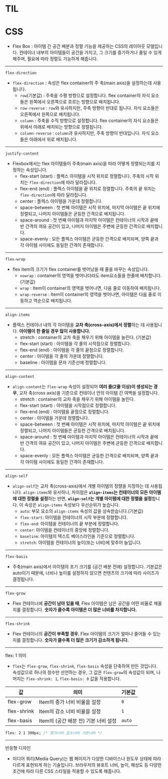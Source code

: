 # TIL

# CSS

- Flex Box : 아이템 간 공간 배분과 정렬 기능을 제공하는 CSS의 레이아웃 모델입니다. 컨테이너 내부의 아이템들이 공간을 가지고, 그 크기를 증가하거나 줄일 수 있게 해주며, 필요에 따라 정렬도 가능하게 해줍니다.

---

`flex-direction`

- `flex-direction` : 속성은 flex container의 주 축(main axis)을 설정하는데 사용됩니다.
  - `row`(기본값) : 주축을 수평 방향으로 설정합니다. flex container의 자식 요소들은 왼쪽에서 오른쪽으로 흐르는 방향으로 배치됩니다.
  - `row-reverse` : `row`와 유사하지만, 주축 방향이 반대로 됩니다. 자식 요소들은 오른쪽에서 왼쪽으로 배치됩니다.
  - `column` : 주축을 수직 방향으로 설정합니다. flex container의 자식 요소들은 위에서 아래로 배치되는 방향으로 정렬됩니다.
  - `column-reverse` : `column`과 유사하지만, 주축 방향이 반대입니다. 자식 요소들은 아래에서 위로 배치됩니다.

---

`justify-content`

- Flexbox에서는 flex 아이템들이 주축(main axis)을 따라 어떻게 정렬되는지를 지정하는 속성입니다.
  - flex-start (start) : 플렉스 아이템을 시작 위치로 정렬합니다. 주축의 시작 위치는 `flex-direction`에 따라 달라집니다.
  - flex-end (end) : 플렉스 아이템을 끝 위치로 정렬합니다. 주축의 끝 위치는 `flex-direction`에 따라 달라집니다.
  - center : 플렉스 아이템을 가운데 정렬합니다.
  - space-between : 첫 번째 아이템은 시작 위치에, 마지막 아이템은 끝 위치에 정렬되고, 나머지 아이템들은 균등한 간격으로 배치됩니다.
  - space-around : 첫 번째 아이템과 마지막 아이템은 컨테이너의 시작과 끝에 반 간격의 여유 공간이 있고, 나머지 아이템은 주변에 균등한 간격으로 배치합니다.
  - space-evenly : 모든 플렉스 아이템은 균등한 간격으로 배치되며, 양쪽 끝과 각 아이템 사이에도 동일한 간격이 존재합니다.

---

`flex-wrap`

- flex item의 크기가 flex container를 벗어났을 때 줄을 바꾸는 속성입니다.
  - `nowrap` : container의 영역을 벗어나더라도 item요소들을 한줄에 배치합니다.(기본값)
  - `wrap` : Item이 container의 영역을 벗어나면, 다음 줄로 이동하여 배치됩니다.
  - `wrap-reverse` : Item이 container의 영역을 벗어나면, 아이템은 다음 줄로 이동하고 역순으로 배치됩니다.

---

`align-items`

- 플렉스 컨테이너 내의 각 아이템을 **교차 축(cross-axis)에서 정렬**하는 데 사용됩니다. **아이템이 한 줄일 경우 많이 사용합니다.**
  - stretch : container의 교차 축을 채우기 위해 아이템을 늘린다. (기본값)
  - flex-start (start) : 아이템을 각 줄의 시작점으로 정렬합니다.
  - flex-end (end) : 아이템을 각 줄의 끝점으로 정렬합니다.
  - center : 아이템을 각 줄의 가운데 정렬합니다.
  - baseline : 아이템을 문자 기준선에 정렬합니다.

---

`align-content`

- `align-content`는 `flex-wrap` 속성이 설정되어 **여러 줄(2줄 이상)이 생성되는 경우**, 교차 축(cross axis)을 기준으로 컨테이너 안의 아이템 간 여백을 설정합니다.
  - stretch : container의 교차 축을 채우기 위해 아이템을 늘린다.
  - flex-start (start) : 아이템을 시작점으로 정렬합니다.
  - flex-end (end) : 아이템을 끝점으로 정렬합니다.
  - center : 아이템을 가운데 정렬합니다.
  - space-between : 첫 번째 아이템은 시작 위치에, 마지막 아이템은 끝 위치에 정렬되고, 나머지 아이템들은 균등한 간격으로 배치됩니다.
  - space-around : 첫 번째 아이템과 마지막 아이템은 컨테이너의 시작과 끝에 반 간격의 여유 공간이 있고, 나머지 아이템은 주변에 균등한 간격으로 배치합니다.
  - space-evenly : 모든 플렉스 아이템은 균등한 간격으로 배치되며, 양쪽 끝과 각 아이템 사이에도 동일한 간격이 존재합니다.

---

`align-self`

- `align-self`는 교차 축(cross-axis)에서 개별 아이템의 정렬을 지정하는 데 사용됩니다. `align-items`와 유사하나, 차이점은 **`align-items`는 컨테이너의 모든 아이템에 대한 정렬을 설정**하는 반면, **`align-self`는 개별 아이템에 대한 정렬을 설정**합니다. 이 속성은 `align-items` 속성보다 우선순위가 높습니다.
  - `auto`: 부모 요소의 `align-items` 속성의 값을 상속받습니다.(기본값)
  - `flex-start`: 아이템을 컨테이너의 시작 부분에 정렬합니다.
  - `flex-end`: 아이템을 컨테이너의 끝 부분에 정렬합니다.
  - `center`: 아이템을 컨테이너의 중앙에 정렬합니다.
  - `baseline`: 아이템의 텍스트 베이스라인을 기준으로 정렬합니다.
  - `stretch`: 아이템을 컨테이너의 높이(또는 너비)에 맞추어 늘입니다.

---

`flex-basis`

- 주축(main axis)에서 아이템의 초기 크기를 (공간 배분 전에) 설정합니다. 기본값은 auto이기 때문에, 너비나 높이를 설정하지 않으면 컨텐츠의 크기에 따라 사이즈가 결정됩니다.

---

`flex-grow`

- Flex 컨테이너에 **공간이 남아 있을 때**, Flex 아이템은 남은 공간을 어떤 비율로 채울지를 결정합니다. **숫자가 클수록 아이템은 더 많은 너비를 차지합니다.**

---

`flex-shrink`

- Flex 컨테이너의 **공간이 부족할 경우**, Flex 아이템의 크기가 얼마나 줄어들 수 있는지를 결정합니다. **숫자가 클수록 더 많은 크기가 감소하게 됩니다.**

---

flex: 1 의미

- `flex`는 `flex-grow`, `flex-shrink`, `flex-basis` 속성을 단축하여 만든 것입니다. 속성값으로 하나의 정수만 선언하는 경우, 그 값은 `flex-grow`의 속성값이 되며, 나머지는 `flex-shrink: 1`, `flex-basis: 0` 값을 적용합니다.

| 값          | 의미                                 | 기본값 |
| ----------- | ------------------------------------ | ------ |
| flex-grow   | Item의 증가 너비 비율을 설정         | `0`    |
| flex-shrink | Item의 감소 너비 비율을 설정         | `1`    |
| flex-basis  | Item의 (공간 배분 전) 기본 너비 설정 | `auto` |

```css
flex: 2 1 300px; /* 증가너비 감소너비 기본너비 */
```

---

반응형 디자인

- 미디어 쿼리(Media Query)는 웹 페이지가 다양한 디바이스나 원도우 상태에 따라 다르게 표현되게 하는 기술입니다. 브라우저의 뷰포트 너비, 높이, 해상도 등 다양한 조건에 따라 다른 CSS 스타일을 적용할 수 있도록 해줍니다.
